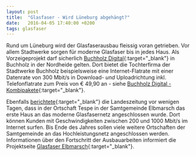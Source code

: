 ```yaml
---
layout: post
title:  "Glasfaser - Wird Lüneburg abgehängt?"
date:   2016-04-05 17:40:00 +0200
tags: glasfaser
---
```

Rund um Lüneburg wird der Glasfaserausbau fleissig voran getrieben. Vor allem
Stadtwerke sorgen für moderne Glasfaser bis in jedes Haus. Als Vorzeigeprojekt
darf sicherlich [Buchholz Digital](http://www.buchholz-digital.de){:target="_blank"}
in Buchholz in der Nordheide gelten. Dort bietet die Tochterfirma der Stadtwerke
Buchholz beispielsweise eine Internet-Flatrate mit einer Datenrate von 300
Mbit/s in Download- *und* Uploadrichtung inkl. Telefonflatrate zum Preis von €
49,90 an - siehe [Buchholz Digital - Kombipakete](http://www.buchholz-digital.de/privatkunden/kombipakete.php){:target="_blank"}.

Ebenfalls [berichtete](http://www.landeszeitung.de/blog/lokales/314711-tespe-geht-online){:target="_blank"}
die Landeszeitung vor wenigen Tagen, dass in der Ortschaft Tespe in der
Samtgemeinde Elbmarsch das erste Haus an das moderne Glasfasernetz angeschlossen
wurde. Dort können Kunden mit Geschwindigkeiten zwischen 200 und 1000 Mbit/s im
Internet surfen. Bis Ende des Jahres sollen viele weitere Ortschaften der
Samtgemeinde an das Hochleistungsnetz angeschlossen werden. Informationen über
den Fortschritt der Ausbauarbeiten informiert die Projektseite [Glasfaser Elbmarsch](http://www.glasfaser-elbmarsch.de){:target="_blank"}.
